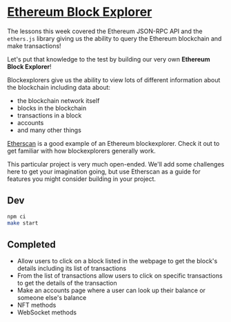 # <a href="https://university.alchemy.com/course/ethereum/md/63f8fb47716397000257645a" target="_blank">Ethereum Block Explorer</a>

The lessons this week covered the Ethereum JSON-RPC API and the `ethers.js` library giving us the ability to query the Ethereum blockchain and make transactions!

Let's put that knowledge to the test by building our very own **Ethereum Block Explorer**!

Blockexplorers give us the ability to view lots of different information about the blockchain including data about:

- the blockchain network itself
- blocks in the blockchain
- transactions in a block
- accounts
- and many other things

[Etherscan](https://etherscan.io/) is a good example of an Ethereum blockexplorer. Check it out to get familiar with how blockexplorers generally work.

This particular project is very much open-ended. We'll add some challenges here to get your imagination going, but use Etherscan as a guide for features you might consider building in your project.

## Dev

```bash
npm ci
make start
```

## Completed

- Allow users to click on a block listed in the webpage to get the block's details including its list of transactions
- From the list of transactions allow users to click on specific transactions to get the details of the transaction
- Make an accounts page where a user can look up their balance or someone else's balance
- NFT methods
- WebSocket methods
